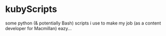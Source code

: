 # kubyScripts
some python (&amp; potentially Bash) scripts i use to make my job (as a content developer for Macmillan) eazy...
